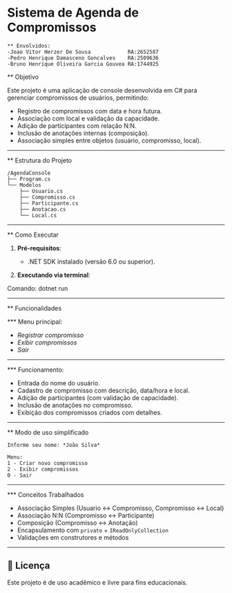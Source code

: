 # Sistema de Agenda de Compromissos 
```
** Envolvidos:
-Joao Vitor Herzer De Sousa            RA:2652587
-Pedro Henrique Damasceno Goncalves    RA:2509636
-Bruno Henrique Oliveira Garcia Gouvea RA:1744925
```
** Objetivo

Este projeto é uma aplicação de console desenvolvida em C# para gerenciar compromissos de usuários, permitindo:

- Registro de compromissos com data e hora futura.
- Associação com local e validação da capacidade.
- Adição de participantes com relação N:N.
- Inclusão de anotações internas (composição).
- Associação simples entre objetos (usuário, compromisso, local).


---

** Estrutura do Projeto


```
/AgendaConsole
├── Program.cs
└── Modelos
    ├── Usuario.cs
    ├── Compromisso.cs
    ├── Participante.cs
    ├── Anotacao.cs
    └── Local.cs
```



---


** Como Executar

1. **Pré-requisitos**:
   - .NET SDK instalado (versão 6.0 ou superior).

2. **Executando via terminal**:

Comando:
        dotnet run


---



** Funcionalidades

*** Menu principal:
 -    *Registrar compromisso*
 -   *Exibir compromissos*
 -    *Sair*
     
---

*** Funcionamento:
- Entrada do nome do usuário.
- Cadastro de compromisso com descrição, data/hora e local.
- Adição de participantes (com validação de capacidade).
- Inclusão de anotações no compromisso.
- Exibição dos compromissos criados com detalhes.

---


** Modo de uso simplificado 

```
Informe seu nome: *João Silva*

Menu:
1 - Criar novo compromisso
2 - Exibir compromissos
0 - Sair
```

---


*** Conceitos Trabalhados

- Associação Simples (Usuario ↔ Compromisso, Compromisso ↔ Local)
- Associação N:N (Compromisso ↔ Participante)
- Composição (Compromisso ↔ Anotação)
- Encapsulamento com `private` + `IReadOnlyCollection`
- Validações em construtores e métodos

---



## 📘 Licença

Este projeto é de uso acadêmico e livre para fins educacionais.
